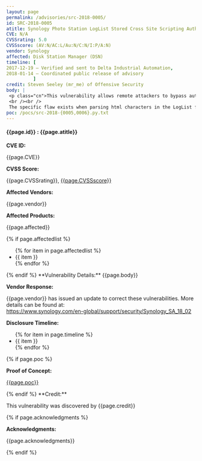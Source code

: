 ```yaml
---
layout: page
permalink: /advisories/src-2018-0005/
id: SRC-2018-0005
atitle: Synology Photo Station LogList Stored Cross Site Scripting Authentication Bypass Vulnerability
CVE: N/A
CVSSrating: 5.0
CVSSscore: (AV:N/AC:L/Au:N/C:N/I:P/A:N)
vendor: Synology
affected: Disk Station Manager (DSN)
timeline: [
2017-12-19 – Verified and sent to Delta Industrial Automation,
2018-01-14 – Coordinated public release of advisory
          ]
credit: Steven Seeley (mr_me) of Offensive Security
body: |
 <p class="cn">This vulnerability allows remote attackers to bypass authentication on vulnerable installations of Synology Photo Station. User interaction is not required to exploit this vulnerability.
 <br /><br />
 The specific flaw exists when parsing html characters in the LogList function. The issue results from the lack of proper validation and escaping of user-supplied data, which can result in a arbitrary script injection. An attacker can leverage this vulnerability in conjunction with other vulnerabilities to execute code in the context of the PhotoStation user.</p>
poc: /pocs/src-2018-{0005,0006}.py.txt
---
```


<h4><b>{{page.id}} : {{page.atitle}}</b></h4>

**CVE ID:**
<p class="cn">{{page.CVE}}</p>

**CVSS Score:**
<p class="cn">{{page.CVSSrating}}, <a href="https://nvd.nist.gov/cvss/v2-calculator?vector={{page.CVSSscore}}">{{page.CVSSscore}}</a></p>

**Affected Vendors:**
<p class="cn">{{page.vendor}}</p>

**Affected Products:**
<p class="cn">{{page.affected}}</p>
{% if page.affectedlist %}
<ul class="cn">
{% for item in page.affectedlist %}
  <li>{{ item }}</li>
{% endfor %}
</ul>
{% endif %}
**Vulnerability Details:**
{{page.body}}

**Vendor Response:**

<p class="cn">{{page.vendor}} has issued an update to correct these vulnerabilities. More details can be found at: <br />
<a href="https://www.synology.com/en-global/support/security/Synology_SA_18_02">https://www.synology.com/en-global/support/security/Synology_SA_18_02</a></p>

**Disclosure Timeline:**
<ul class="cn">
{% for item in page.timeline %}
  <li>{{ item }}</li>
{% endfor %}
</ul>
{% if page.poc %}

**Proof of Concept:**
<p class="cn"><a href="{{page.poc}}">{{page.poc}}</a></p>
{% endif %}
**Credit:**
<p class="cn">This vulnerability was discovered by {{page.credit}}</p>
{% if page.acknowledgments %}

**Acknowledgments:**
<p class="cn">{{page.acknowledgments}}</p>
{% endif %}
